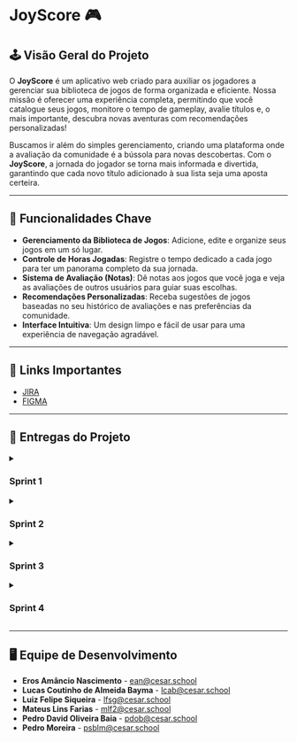 # JoyScore 🎮

## 🕹️ Visão Geral do Projeto

O **JoyScore** é um aplicativo web criado para auxiliar os jogadores a gerenciar sua biblioteca de jogos de forma organizada e eficiente. Nossa missão é oferecer uma experiência completa, permitindo que você catalogue seus jogos, monitore o tempo de gameplay, avalie títulos e, o mais importante, descubra novas aventuras com recomendações personalizadas!

Buscamos ir além do simples gerenciamento, criando uma plataforma onde a avaliação da comunidade é a bússola para novas descobertas. Com o **JoyScore**, a jornada do jogador se torna mais informada e divertida, garantindo que cada novo título adicionado à sua lista seja uma aposta certeira.

---

## 🚀 Funcionalidades Chave

* **Gerenciamento da Biblioteca de Jogos**: Adicione, edite e organize seus jogos em um só lugar.
* **Controle de Horas Jogadas**: Registre o tempo dedicado a cada jogo para ter um panorama completo da sua jornada.
* **Sistema de Avaliação (Notas)**: Dê notas aos jogos que você joga e veja as avaliações de outros usuários para guiar suas escolhas.
* **Recomendações Personalizadas**: Receba sugestões de jogos baseadas no seu histórico de avaliações e nas preferências da comunidade.
* **Interface Intuitiva**: Um design limpo e fácil de usar para uma experiência de navegação agradável.

---
## 🔗 Links Importantes
* [JIRA](https://cesar-team-xgeehtz9.atlassian.net/jira/software/projects/SCRUM/boards/1)
* [FIGMA](https://www.figma.com/team_invite/redeem/uNprfevO6ROzst63JGn8dA)

---

## 🎯 Entregas do Projeto

<details><summary><h3><b>Sprint 1</b></h3></summary>
<ul>
<li>Criação da estrutura inicial do projeto (repositório README.md).✅</li>
<li>Histórias bem definidas com cenários de validação usando BDD.✅</li>
<li>Criação de protótipos de Lo-Fi no FIGMA.✅</li>
<li>Adicionar screencast no Youtube apresentando protótipo de baixa fidelidade.✅</li>
<li><a href="https://docs.google.com/document/d/1Do4L12gQj98wIq89vcKbAmj7p11cPLGHfdSs3oQpDPo/edit?tab=t.0">DOCS das histórias</a></li>
<li><a href="https://www.figma.com/design/MzaHIchF8uLwNGaZ5YyXol/Prot%C3%B3tipo-de-Lo-fi?node-id=7-4&p=f&t=9L0frUt6vO77NQqT-0">FIGMA das histórias</a></li>
<li><a href="https://youtu.be/UO0U4fJKBno">Vídeo do protótipo de Lo-fi</a></li>
</ul>
<p align="center">
  <img src="images/NewSprint01.png" alt="Sprint 01 do FIGMA" width="1500"/>
</p>
<p align="center">
  <img src="images/NewBacklog.png" alt="Backlog do JIRA" width="1500"/>
</p>
</details>

<details><summary><h3><b>Sprint 2</b></h3></summary>
<ul>
<li>Seleção de 3 histórias para implementar.✅</li>
<li>Ambiente de versionamento atuante.✅</li>
<li>Issue/bug tracker atualizado.✅</li>
<li>Deployment das histórias em produção.</li>
<li>Adicionar screencast no Youtube do uso do sistema.</li>
<li>Programação em Par experimentada✅</li>
<li>Quadro da Sprint 02 atualizado refletindo a entrega.✅</li>
<li><a href="https://docs.google.com/document/d/1cLlLR55E9F2QSTH3upHOF6-ahyTImWCMaRnRvmUL4mg/edit?tab=t.0">Relatório de programação em par </a></li>
</ul>
  <p align="center">
  <img src="images/Sprint02_att.png." alt="Sprint02_att.png" width="1500"/>
</p>
</details>

<details><summary><h3><b>Sprint 3</b></h3></summary>
<ul>
<li>Seleção de mais histórias para implementar.</li>
<li>Ambiente de versionamento atuante.</li>
<li>Deployment das novas histórias.</li>
<li>Adicionar novo screencast com ênfase nas novas histórias</li>
<li>Issue/bug tracker atualizado.</li>
<li>CI/CD com build e deployment automatizado.</li>
<li>Testes de Sistema E2E Automatizados.</li>
<li>Atualização sobre o uso da programação em pares.</li>
<li>Quadro da Sprint 03 atualizado refletindo a entrega.</li>
</ul>
</details>

<details><summary><h3><b>Sprint 4</b></h3></summary>
<ul>
<li>Implementação das histórias restantes.</li>
<li>Ambiente de versionamento atuante.</li>
<li>Deployment das novas histórias.</li>
<li>Uso do Issue/bug tracker.</li>
<li>Testes de Sistema E2E automatizados.</li>
<li>CI/CD com build e deployment automatizado.</li>
<li>Atualização sobre o uso da programação em pares.</li>
<li>Quadro da Sprint 04 atualizado refletindo a entrega.</li>
</ul>
</details>

---
## 🖥️ Equipe de Desenvolvimento 
* **Eros Amâncio Nascimento** - [ean@cesar.school](mailto:ean@cesar.school)
* **Lucas Coutinho de Almeida Bayma** - [lcab@cesar.school](mailto:lcab@cesar.school)
* **Luiz Felipe Siqueira** - [lfsg@cesar.school](mailto:lfsg@cesar.school)
* **Mateus Lins Farias** - [mlf2@cesar.school](mailto:mlf2@cesar.school)
* **Pedro David Oliveira Baia** - [pdob@cesar.school](mailto:pdob@cesar.school)
* **Pedro Moreira** - [psblm@cesar.school](mailto:psblm@cesar.school)
